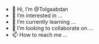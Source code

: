 - 👋 Hi, I’m @Tolgaabdan
- 👀 I’m interested in ...
- 🌱 I’m currently learning ...
- 💞️ I’m looking to collaborate on ...
- 📫 How to reach me ...

<!---
Tolgaabdan/Tolgaabdan is a ✨ special ✨ repository because its `README.md` (this file) appears on your GitHub profile.
You can click the Preview link to take a look at your changes.
--->
